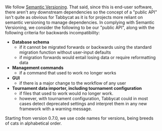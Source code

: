 We follow [Semantic Versioning](http://semver.org/). That said, since this is end-user software, there aren't any downstream dependencies so the concept of a "public API" isn't quite as obvious for Tabbycat as it is for projects more reliant on semantic versioning to manage dependencies. In complying with Semantic Versioning, we consider the following to be our "public API", along with the following criteria for backwards incompatibility:

 - **Database schema**
    - if it cannot be migrated forwards or backwards using the standard migration function without user-input defaults
    - if migration forwards would entail losing data or require reformatting data
 - **Management commands**
    - if a command that used to work no longer works
 - **GUI**
    - if there is a major change to the workflow of any user
 - **Tournament data importer, including tournament configuration**
    - if files that used to work would no longer work.
    - however, with tournament configuration, Tabbycat could in most cases detect deprecated settings and interpret them in any new framework with a warning message.

Starting from version 0.7.0, we use code names for versions, being breeds of cats in alphabetical order.